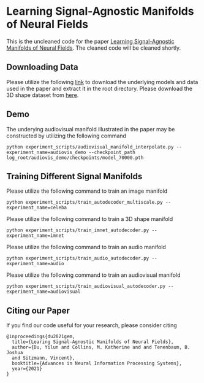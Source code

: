 # Learning Signal-Agnostic Manifolds of Neural Fields

This is the uncleaned code for the paper [Learning Signal-Agnostic Manifolds of Neural Fields](https://arxiv.org/abs/2111.06387). The
cleaned code will be cleaned shortly.

## Downloading Data

Please utilize the following [link](https://www.dropbox.com/s/601riehyvyw8uz2/data.tar.gz?dl=0) to download the underlying models and data used in the paper and extract it in the root directory. Please download
the 3D shape dataset from [here](https://github.com/czq142857/IM-NET).


## Demo

The underying audiovisual manifold illustrated in the paper may be constructed by utilizing the following command

```
python experiment_scripts/audiovisual_manifold_interpolate.py --experiment_name=audiovis_demo --checkpoint_path log_root/audiovis_demo/checkpoints/model_70000.pth
```

## Training Different Signal Manifolds

Please utilize the following command to train an image manifold

```
python experiment_scripts/train_autodecoder_multiscale.py --experiment_name=celeba 
```

Please utilize the following command to train a 3D shape manifold

```
python experiment_scripts/train_imnet_autodecoder.py --experiment_name=imnet 
```

Please utilize the following command to train an audio manifold

```
python experiment_scripts/train_audio_autodecoder.py --experiment_name=audio 
```

Please utilize the following command to train an audiovisual manifold

```
python experiment_scripts/train_audiovisual_autodecoder.py --experiment_name=audiovisual
```


## Citing our Paper

If you find our code useful for your research, please consider citing 

``` 
@inproceedings{du2021gem,
  title={Learing Signal-Agnostic Manifolds of Neural Fields},
  author={Du, Yilun and Collins, M. Katherine and and Tenenbaum, B. Joshua
  and Sitzmann, Vincent},
  booktitle={Advances in Neural Information Processing Systems},
  year={2021}
}
```
